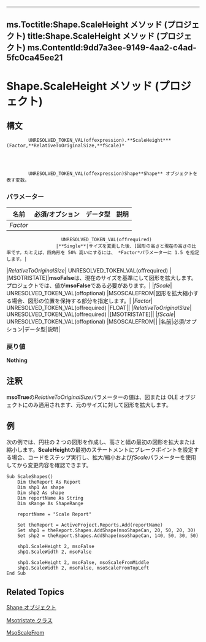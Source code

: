 
---
ms.Toctitle:Shape.ScaleHeight メソッド (プロジェクト)
title:Shape.ScaleHeight メソッド (プロジェクト)
ms.ContentId:9dd7a3ee-9149-4aa2-c4ad-5fc0ca45ee21
---
# Shape.ScaleHeight メソッド (プロジェクト)





## 構文

            UNRESOLVED_TOKEN_VAL(offexpression).**ScaleHeight***(Factor,**RelativeToOriginalSize,**fScale)*




            UNRESOLVED_TOKEN_VAL(offexpression)Shape**Shape** オブジェクトを表す変数。

### パラメーター

|**名前**|**必須/オプション**|**データ型**|**説明**|
|---|---|---|---|
|*Factor*|
                        UNRESOLVED_TOKEN_VAL(offrequired)
                      |**Single**|サイズを変更した後、[図形の高さと現在の高さの比率です。たとえば、四角形を 50% 高いにするには、 *Factor*パラメーターに 1.5 を指定します。|
|*RelativeToOriginalSize*|
                        UNRESOLVED_TOKEN_VAL(offrequired)
                      |[MSOTRISTATE]|**msoFalse**は、現在のサイズを基準にして図形を拡大します。プロジェクトでは、値が**msoFalse**である必要があります。|
|*fScale*|
                        UNRESOLVED_TOKEN_VAL(offoptional)
                      |MSOSCALEFROM|図形を拡大縮小する場合、図形の位置を保持する部分を指定します。|
|*Factor*|
                        UNRESOLVED_TOKEN_VAL(offrequired)
                      |FLOAT||
|*RelativeToOriginalSize*|
                        UNRESOLVED_TOKEN_VAL(offrequired)
                      |[MSOTRISTATE]||
|*fScale*|
                        UNRESOLVED_TOKEN_VAL(offoptional)
                      |MSOSCALEFROM||
|名前|必須/オプション|データ型|説明|



### 戻り値
**Nothing**





## 注釈
**msoTrue**の*RelativeToOriginalSize*パラメーターの値は、図または OLE オブジェクトにのみ適用されます、元のサイズに対して図形を拡大します。



## 例
次の例では、円柱の 2 つの図形を作成し、高さと幅の最初の図形を拡大または縮小します。**ScaleHeight**の最初のステートメントにブレークポイントを設定する場合、コードをステップ実行し、拡大/縮小および*fScale*パラメーターを使用してから変更内容を確認できます。

```vba
Sub ScaleShapes()
    Dim theReport As Report
    Dim shp1 As shape
    Dim shp2 As shape
    Dim reportName As String
    Dim sRange As ShapeRange
    
    reportName = "Scale Report"
    
    Set theReport = ActiveProject.Reports.Add(reportName)
    Set shp1 = theReport.Shapes.AddShape(msoShapeCan, 20, 50, 20, 30)
    Set shp2 = theReport.Shapes.AddShape(msoShapeCan, 140, 50, 30, 50)
    
    shp1.ScaleHeight 2, msoFalse
    shp1.ScaleWidth 2, msoFalse

    shp1.ScaleHeight 2, msoFalse, msoScaleFromMiddle
    shp1.ScaleWidth 2, msoFalse, msoScaleFromTopLeft
End Sub
```




## Related Topics

[Shape オブジェクト](d2b32bcd-5595-a4a7-9772-feb25fd0103a.md)

[Msotristate クラス](http://msdn.microsoft.com/en-us/library/office/ff860737(v=office.15))

[MsoScaleFrom](http://msdn.microsoft.com/en-us/library/office/ff863348(v=office.15))




